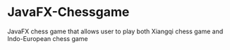 # JavaFX-Chessgame
JavaFX chess game that allows user to play both Xiangqi chess game and Indo-European chess game  
